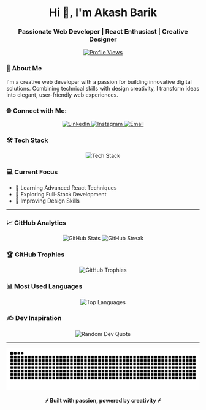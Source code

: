 <h1 align="center">Hi 👋, I'm Akash Barik</h1>  
<h3 align="center">Passionate Web Developer | React Enthusiast | Creative Designer</h3>  

<p align="center">  
  <a href="https://visitcount.itsvg.in">  
    <img src="https://visitcount.itsvg.in/api?id=akash01974&label=Profile%20Views&color=1&icon=5&pretty=true" alt="Profile Views">  
  </a>  
</p>  

### 🚀 About Me  
I'm a creative web developer with a passion for building innovative digital solutions. Combining technical skills with design creativity, I transform ideas into elegant, user-friendly web experiences.  

### 🌐 Connect with Me:  
<p align="center">  
  <a href="https://www.linkedin.com/in/akash-barik-06245634a/" target="_blank">  
    <img src="https://raw.githubusercontent.com/rahuldkjain/github-profile-readme-generator/master/src/images/icons/Social/linked-in-alt.svg" alt="LinkedIn" height="30" width="40" />  
  </a>  
  <a href="https://instagram.com/akash.barik001" target="_blank">  
    <img src="https://raw.githubusercontent.com/rahuldkjain/github-profile-readme-generator/master/src/images/icons/Social/instagram.svg" alt="Instagram" height="30" width="40" />  
  </a>  
  <a href="mailto:akashbarik@example.com" target="_blank">  
    <img src="https://upload.wikimedia.org/wikipedia/commons/8/8c/Gmail_Icon_%282020%29.svg" alt="Email" height="30" width="40" />  
  </a>  
</p>  

### 🛠️ Tech Stack  
<p align="center">  
  <img src="https://skillicons.dev/icons?i=js,react,nodejs,html,css,figma,ps,ai" alt="Tech Stack" />  
</p>  

### 💻 Current Focus  
- 🌱 Learning Advanced React Techniques  
- 🔭 Exploring Full-Stack Development  
- 🎨 Improving Design Skills  

---  

### 📈 GitHub Analytics  
<p align="center">  
  <img src="https://github-readme-stats.vercel.app/api?username=akash01974&show_icons=true&theme=dark&hide_border=false&include_all_commits=true" alt="GitHub Stats" width="48%" />  
  <img src="https://github-readme-streak-stats.herokuapp.com/?user=akash01974&theme=dark&hide_border=false&date_format=M%20j%5B%2C%20Y%5D" alt="GitHub Streak" width="48%" />  
</p>  

### 🏆 GitHub Trophies  
<p align="center">  
  <img src="https://github-profile-trophy.vercel.app/?username=akash01974&theme=onedark&no-frame=false&no-bg=false&margin-w=4" alt="GitHub Trophies" />  
</p>  

### 📊 Most Used Languages  
<p align="center">  
  <img src="https://github-readme-stats.vercel.app/api/top-langs?username=akash01974&show_icons=true&theme=dark&layout=compact" alt="Top Languages" />  
</p>  

### ✍️ Dev Inspiration  
<p align="center">  
  <img src="https://quotes-github-readme.vercel.app/api?type=horizontal&theme=dark" alt="Random Dev Quote" />  
</p>  

---  

<p align="center">  
  <img src="https://raw.githubusercontent.com/akash01974/akash01974/output/github-snake-dark.svg" alt="Snake Animation" />  
</p>  

<p align="center">  
  <strong>⚡ Built with passion, powered by creativity ⚡</strong>  
</p>  
